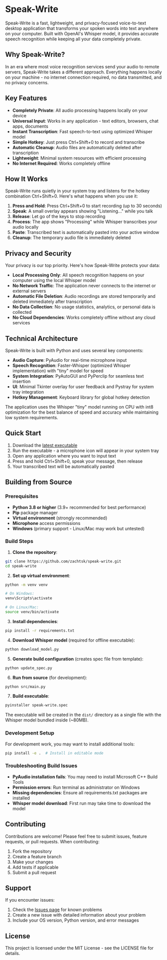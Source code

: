 # Speak-Write

Speak-Write is a fast, lightweight, and privacy-focused voice-to-text desktop application that transforms your spoken words into text anywhere on your computer. Built with OpenAI's Whisper model, it provides accurate speech recognition while keeping all your data completely private.

## Why Speak-Write?

In an era where most voice recognition services send your audio to remote servers, Speak-Write takes a different approach. Everything happens locally on your machine - no internet connection required, no data transmitted, and no privacy concerns.

## Key Features

- **Completely Private**: All audio processing happens locally on your device
- **Universal Input**: Works in any application - text editors, browsers, chat apps, documents
- **Instant Transcription**: Fast speech-to-text using optimized Whisper model
- **Simple Hotkey**: Just press Ctrl+Shift+0 to record and transcribe
- **Automatic Cleanup**: Audio files are automatically deleted after transcription
- **Lightweight**: Minimal system resources with efficient processing
- **No Internet Required**: Works completely offline

## How It Works

Speak-Write runs quietly in your system tray and listens for the hotkey combination Ctrl+Shift+0. Here's what happens when you use it:

1. **Press and Hold**: Press Ctrl+Shift+0 to start recording (up to 30 seconds)
2. **Speak**: A small overlay appears showing "Listening..." while you talk
3. **Release**: Let go of the keys to stop recording
4. **Process**: The app shows "Processing" while Whisper transcribes your audio locally
5. **Paste**: Transcribed text is automatically pasted into your active window
6. **Cleanup**: The temporary audio file is immediately deleted

## Privacy and Security

Your privacy is our top priority. Here's how Speak-Write protects your data:

- **Local Processing Only**: All speech recognition happens on your computer using the local Whisper model
- **No Network Traffic**: The application never connects to the internet or external servers
- **Automatic File Deletion**: Audio recordings are stored temporarily and deleted immediately after transcription
- **No Data Collection**: No usage statistics, analytics, or personal data is collected
- **No Cloud Dependencies**: Works completely offline without any cloud services

## Technical Architecture

Speak-Write is built with Python and uses several key components:

- **Audio Capture**: PyAudio for real-time microphone input
- **Speech Recognition**: Faster-Whisper (optimized Whisper implementation) with "tiny" model for speed
- **System Integration**: PyAutoGUI and PyPerclip for seamless text insertion
- **UI**: Minimal Tkinter overlay for user feedback and Pystray for system tray integration
- **Hotkey Management**: Keyboard library for global hotkey detection

The application uses the Whisper "tiny" model running on CPU with int8 optimization for the best balance of speed and accuracy while maintaining low system requirements.

## Quick Start

1. Download the [latest executable](https://github.com/zachtsk/speak-write/releases/tag/v0.1.0)
2. Run the executable - a microphone icon will appear in your system tray
3. Open any application where you want to input text
4. Press and hold Ctrl+Shift+0, speak your message, then release
5. Your transcribed text will be automatically pasted

## Building from Source

### Prerequisites

- **Python 3.8 or higher** (3.9+ recommended for best performance)
- **Pip** package manager
- **Virtual environment** (strongly recommended)
- **Microphone** access permissions
- **Windows** (primary support - Linux/Mac may work but untested)

### Build Steps

1. **Clone the repository**:
```bash
git clone https://github.com/zachtsk/speak-write.git
cd speak-write
```

2. **Set up virtual environment**:
```bash
python -m venv venv

# On Windows:
venv\Scripts\activate

# On Linux/Mac:
source venv/bin/activate
```

3. **Install dependencies**:
```bash
pip install -r requirements.txt
```

4. **Download Whisper model** (required for offline executable):
```bash
python download_model.py
```

5. **Generate build configuration** (creates spec file from template):
```bash
python update_spec.py
```

6. **Run from source** (for development):
```bash
python src/main.py
```

7. **Build executable**:
```bash
pyinstaller speak-write.spec
```

The executable will be created in the `dist/` directory as a single file with the Whisper model bundled inside (~80MB).

### Development Setup

For development work, you may want to install additional tools:
```bash
pip install -e .  # Install in editable mode
```

### Troubleshooting Build Issues

- **PyAudio installation fails**: You may need to install Microsoft C++ Build Tools
- **Permission errors**: Run terminal as administrator on Windows
- **Missing dependencies**: Ensure all requirements.txt packages are installed
- **Whisper model download**: First run may take time to download the model

## Contributing

Contributions are welcome! Please feel free to submit issues, feature requests, or pull requests. When contributing:

1. Fork the repository
2. Create a feature branch
3. Make your changes
4. Add tests if applicable
5. Submit a pull request

## Support

If you encounter issues:
1. Check the [Issues page](https://github.com/zachtsk/speak-write/issues) for known problems
2. Create a new issue with detailed information about your problem
3. Include your OS version, Python version, and error messages

## License

This project is licensed under the MIT License - see the LICENSE file for details.

